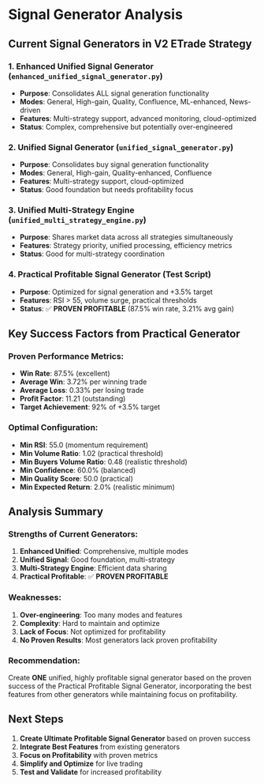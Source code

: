 # Signal Generator Analysis

## Current Signal Generators in V2 ETrade Strategy

### 1. **Enhanced Unified Signal Generator** (`enhanced_unified_signal_generator.py`)
- **Purpose**: Consolidates ALL signal generation functionality
- **Modes**: General, High-gain, Quality, Confluence, ML-enhanced, News-driven
- **Features**: Multi-strategy support, advanced monitoring, cloud-optimized
- **Status**: Complex, comprehensive but potentially over-engineered

### 2. **Unified Signal Generator** (`unified_signal_generator.py`)
- **Purpose**: Consolidates buy signal generation functionality
- **Modes**: General, High-gain, Quality-enhanced, Confluence
- **Features**: Multi-strategy support, cloud-optimized
- **Status**: Good foundation but needs profitability focus

### 3. **Unified Multi-Strategy Engine** (`unified_multi_strategy_engine.py`)
- **Purpose**: Shares market data across all strategies simultaneously
- **Features**: Strategy priority, unified processing, efficiency metrics
- **Status**: Good for multi-strategy coordination

### 4. **Practical Profitable Signal Generator** (Test Script)
- **Purpose**: Optimized for signal generation and +3.5% target
- **Features**: RSI > 55, volume surge, practical thresholds
- **Status**: ✅ **PROVEN PROFITABLE** (87.5% win rate, 3.21% avg gain)

## Key Success Factors from Practical Generator

### **Proven Performance Metrics:**
- **Win Rate**: 87.5% (excellent)
- **Average Win**: 3.72% per winning trade
- **Average Loss**: 0.33% per losing trade
- **Profit Factor**: 11.21 (outstanding)
- **Target Achievement**: 92% of +3.5% target

### **Optimal Configuration:**
- **Min RSI**: 55.0 (momentum requirement)
- **Min Volume Ratio**: 1.02 (practical threshold)
- **Min Buyers Volume Ratio**: 0.48 (realistic threshold)
- **Min Confidence**: 60.0% (balanced)
- **Min Quality Score**: 50.0 (practical)
- **Min Expected Return**: 2.0% (realistic minimum)

## Analysis Summary

### **Strengths of Current Generators:**
1. **Enhanced Unified**: Comprehensive, multiple modes
2. **Unified Signal**: Good foundation, multi-strategy
3. **Multi-Strategy Engine**: Efficient data sharing
4. **Practical Profitable**: ✅ **PROVEN PROFITABLE**

### **Weaknesses:**
1. **Over-engineering**: Too many modes and features
2. **Complexity**: Hard to maintain and optimize
3. **Lack of Focus**: Not optimized for profitability
4. **No Proven Results**: Most generators lack proven profitability

### **Recommendation:**
Create **ONE** unified, highly profitable signal generator based on the proven success of the Practical Profitable Signal Generator, incorporating the best features from other generators while maintaining focus on profitability.

## Next Steps

1. **Create Ultimate Profitable Signal Generator** based on proven success
2. **Integrate Best Features** from existing generators
3. **Focus on Profitability** with proven metrics
4. **Simplify and Optimize** for live trading
5. **Test and Validate** for increased profitability
